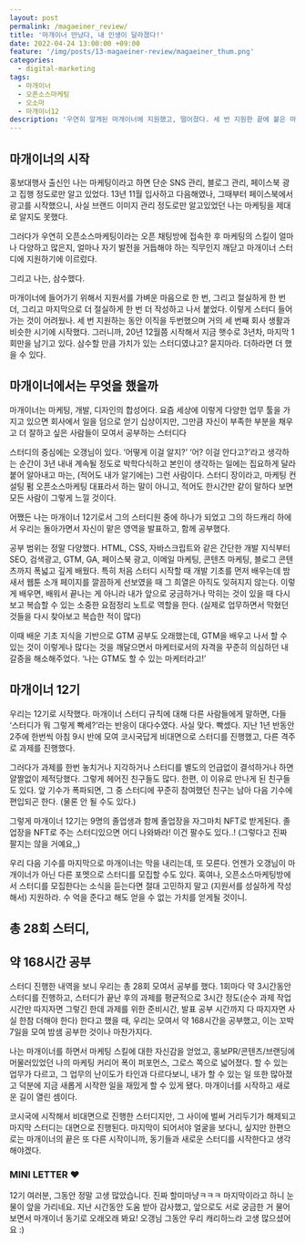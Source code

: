 ```yaml
---
layout: post
permalink: /magaeiner_review/
title: '마개이너 만났다, 내 인생이 달라졌다!'
date: 2022-04-24 13:00:00 +09:00
feature: '/img/posts/13-magaeiner-review/magaeiner_thum.png'
categories:
  - digital-marketing
tags:
  - 마개이너
  - 오픈소스마케팅
  - 오소마
  - 마개이너12
description: '우연히 알게된 마개이너에 지원했고, 떨어졌다. 세 번 지원한 끝에 붙은 마개이너 스터디가 삼수할 만큼 가치가 있었냐고? 묻지마라. 더하라면 더 했을 수 있다.'
---
```


## 마개이너의 시작

홍보대행사 출신인 나는 마케팅이라고 하면 단순 SNS 관리, 블로그 관리, 페이스북 광고 집행 정도로만 알고 있었다. 13년 11월 입사하고 다음해였나, 그때부터 페이스북에서 광고를 시작했으니, 사실 브랜드 이미지 관리 정도로만 알고있었던 나는 마케팅을 제대로 알지도 못했다.

그러다가 우연히 오픈소스마케팅이라는 오픈 채팅방에 접속한 후 마케팅의 스킬이 얼마나 다양하고 많은지, 얼마나 자기 발전을 거듭해야 하는 직무인지 깨닫고 마개이너 스터디에 지원하기에 이르렀다.

그리고 나는, 삼수했다.

마개이너에 들어가기 위해서 지원서를 가벼운 마음으로 한 번, 그리고 절실하게 한 번 더, 그리고 마지막으로 더 절실하게 한 번 더 작성하고 나서 붙었다. 이렇게 스터디 들어가는 것이 어려웠나. 세 번 지원하는 동안 이직을 두번했으며 거의 세 번째 회사 생활과 비슷한 시기에 시작했다. 그러니까, 20년 12월쯤 시작해서 지금 햇수로 3년차, 마지막 1회만을 남기고 있다. 삼수할 만큼 가치가 있는 스터디였냐고? 묻지마라. 더하라면 더 했을 수 있다.


## 마개이너에서는 무엇을 했을까

마개이너는 마케팅, 개발, 디자인의 합성어다. 요즘 세상에 이렇게 다양한 업무 툴을 가지고 있으면 회사에서 일을 덤으로 얻기 십상이지만, 그만큼 자신이 부족한 부분을 채우고 더 잘하고 싶은 사람들이 모여서 공부하는 스터디다

스터디의 중심에는 오갱님이 있다. ‘어떻게 이걸 알지?’ ‘어? 이걸 안다고?’라고 생각하는 순간이 3년 내내 계속될 정도로 박학다식하고 본인이 생각하는 일에는 집요하게 달라붙어 알아내고 마는, (적어도 내가 알기에는) 그런 사람이다. 스터디 장이라고, 마케팅 컨설팅 펌 오픈소스마케팅 대표라서 하는 말이 아니고, 적어도 한시간만 같이 말하다 보면 모든 사람이 그렇게 느낄 것이다.

어쨌든 나는 마개이너 12기로서 그의 스터디원 중에 하나가 되었고 그의 하드캐리 하에서 우리는 돌아가면서 자신이 맡은 영역을 발표하고, 함께 공부했다.

공부 범위는 정말 다양했다. HTML, CSS, 자바스크립트와 같은 간단한 개발 지식부터 SEO, 검색광고, GTM, GA, 페이스북 광고, 이메일 마케팅, 콘텐츠 마케팅, 블로그 콘텐츠까지 폭넓고 깊게 배웠다. 특히 처음 스터디 시작할 때 개발 기초를 먼저 배우는데 밤새서 웹툰 소개 페이지를 깔끔하게 선보였을 때 그 희열은 아직도 잊혀지지 않는다. 이렇게 배우면, 배워서 끝나는 게 아니라 내가 앞으로 궁금하거나 막히는 것이 있을 때 다시 보고 복습할 수 있는 소중한 요점정리 노트로 역할을 한다. (실제로 업무하면서 막혔던 것들을 다시 찾아보고 복습한 적이 많다)

이때 배운 기초 지식을 기반으로 GTM 공부도 오래했는데, GTM을 배우고 나서 할 수 있는 것이 이렇게나 많다는 것을 깨달으면서 마케터로서의 자격을 꾸준히 의심하던 내 갈증을 해소해주었다. ‘나는 GTM도 할 수 있는 마케터라고!’


## 마개이너 12기

우리는 12기로 시작했다. 마개이너 스터디 규칙에 대해 다른 사람들에게 말하면, 다들 ‘스터디가 뭐 그렇게 빡세?’라는 반응이 대다수였다. 사실 맞다. 빡셌다. 지난 1년 반동안 2주에 한번씩 아침 9시 반에 모여 코시국답게 비대면으로 스터디를 진행했고, 다른 격주로 과제를 진행했다.

그러다가 과제를 한번 놓치거나 지각하거나 스터디를 별도의 언급없이 결석하거나 하면 얄짤없이 제적당했다. 그렇게 헤어진 친구들도 많다. 한편, 이 이유로 만나게 된 친구들도 있다. 앞 기수가 폭파되면, 그 중 스터디에 꾸준히 참여했던 친구는 남아 다음 기수에 편입되곤 한다. (물론 안 될 수도 있다.)

그렇게 마개이너 12기는 9명의 졸업생과 함께 졸업장을 자그마치 NFT로 받게된다. 졸업장을 NFT로 주는 스터디있으면 어디 나와봐라! 이건 팔수도 있다..! (그렇다고 진짜 팔지는 않을 거예요,,)

우리 다음 기수를 마지막으로 마개이너는 막을 내리는데, 또 모른다. 언젠가 오갱님이 마개이너가 아닌 다른 포멧으로 스터디를 모집할 수도 있다. 혹여나, 오픈소스마케팅방에서 스터디를 모집한다는 소식을 듣는다면 절대 고민하지 말고 (지원서를 성실하게 작성해서) 지원하라. 수 억을 준다고 해도 얻을 수 없는 가치를 얻게될 것이니.


## 총 28회 스터디,
## 약 168시간 공부

스터디 진행한 내역을 보니 우리는 총 28회 모여서 공부를 했다. 1회마다 약 3시간동안 스터디를 진행하고, 스터디가 끝난 후의 과제를 평균적으로 3시간 정도(순수 과제 작업 시간만 따지자면 그렇긴 한데 과제를 위한 준비시간, 발표 공부 시간까지 다 따지자면 사실 한참 더해야 한다) 한다고 했을 때, 우리는 모여서 약 168시간을 공부했고, 이는 꼬박 7일을 모여 밤샘 공부한 것이나 마찬가지다.

나는 마개이너를 하면서 마케팅 스킬에 대한 자신감을 얻었고, 홍보PR/콘텐츠/브랜딩에 머물러있었던 나의 마케팅 커리어 폭이 퍼포먼스, 그로스 쪽으로 넓어졌다. 할 수 있는 업무가 다르고, 그 업무의 난이도가 타인과 다르다보니, 내가 할 수 있는 일 또한 많아졌고 덕분에 지금 새롭게 시작한 일을 재밌게 할 수 있게 됐다. 마개이너를 시작하고 새로운 길이 열린 셈이다.

코시국에 시작해서 비대면으로 진행한 스터디지만, 그 사이에 벌써 거리두기가 해제되고 마지막 스터디는 대면으로 진행된다. 마지막이 되어서야 얼굴을 보다니, 싶지만 한편으로는 마개이너의 끝은 또 다른 시작이니까, 동기들과 새로운 스터디를 시작한다고 생각해야겠다.


### MINI LETTER ♥

12기 여러분, 그동안 정말 고생 많았습니다. 진짜 할미마냥ㅋㅋㅋ 마지막이라고 하니 눈물이 앞을 가리네요. 지난 시간동안 도움 받아 감사했고, 앞으로도 서로 궁금한 거 물어보면서 마개이너 동기로 오래오래 봐요! 오갱님 그동안 우리 캐리하느라 고생 많으셨어요 :)
